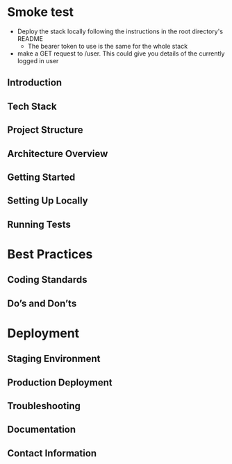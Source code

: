 # Smoke test

- Deploy the stack locally following the instructions in the root directory's README
  - The bearer token to use is the same for the whole stack
- make a GET request to /user. This could give you details of the currently logged in user

## Introduction

## Tech Stack

## Project Structure

## Architecture Overview

## Getting Started

## Setting Up Locally

## Running Tests

# Best Practices

## Coding Standards

## Do’s and Don’ts

# Deployment

## Staging Environment

## Production Deployment

## Troubleshooting

## Documentation

## Contact Information
